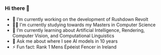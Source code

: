 ### Hi there 👋
- 🔭 I’m currently working on the development of Rushdown Revolt
- 🧑‍🎓 I'm currently studying towards my Masters in Computer Science
- 🌱 I’m currently learning about Artificial Intelligence, Rendering, Computer Vision, and Computational Linguistics
- 💬 Ask me about where I see AI models in 10 years
- ⚡ Fun fact: Rank 1 Mens Épéeist Fencer in Ireland

<!--
**ljdzed/ljdzed** is a ✨ _special_ ✨ repository because its `README.md` (this file) appears on your GitHub profile.

Here are some ideas to get you started:

- 🔭 I’m currently working on ...
- 🌱 I’m currently learning ...
- 👯 I’m looking to collaborate on ...
- 🤔 I’m looking for help with ...
- 💬 Ask me about ...
- 📫 How to reach me: ...
- 😄 Pronouns: ...
- ⚡ Fun fact: ...
-->
